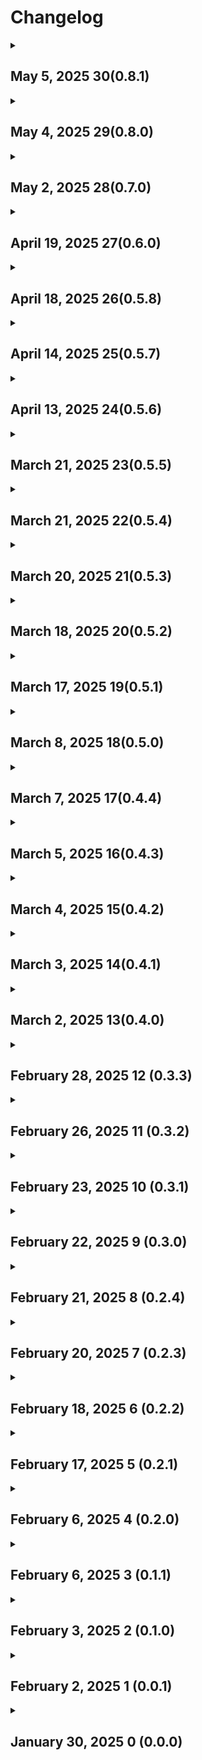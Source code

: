 <h1>Changelog</h1>
<details>
  <summary>
    <h2>May 5, 2025 30(0.8.1)</h2>
  </summary>
  <ul>
    <li>
      Launches
      <ul>
        <li>
          Rocket Lab
          <ul>
            <li>Added The Sea God Sees launch</li>
          </ul>
        </li>
      </ul>
    </li>
    <ul>
      <li>
        SpaceX
        <ul>
          <li>Added Starlink Group 6-93 launch</li>
        </ul>
      </li>
    </ul>
  </ul>
</details>

<details>
  <summary>
    <h2>May 4, 2025 29(0.8.0)</h2>
  </summary>
  <ul>
    <li>
      Launch Schedule
      <ul>
        <li>
          SpaceX
          <ul>
            <li>Added Axiom Mission 4 launch</li>
          </ul>
        </li>
      </ul>
    </li>
  </ul>
  <ul>
    <li>
      Home Page
      <ul>
        <li>
          News
          <ul>
            <li>Added two cards</li>
          </ul>
        </li>
      </ul>
    </li>
  </ul>
  <ul>
    <li>
      Navigation
      <ul>
        <li>Added apps button that will take you to my published apps on Google Play</li>
        <li>Added Feedback button that allows you to provide feedback</li>
      </ul>
    </li>
  </ul>
</details>

<details>
  <summary>
    <h2>May 2, 2025 28(0.7.0)</h2>
  </summary>
  <ul>
    <li>
      Rockets
        <ul>
          <li>
            Added more NASA rockets
              <ul>
                <li>Added Little Joe II rocket</li>
                <li>Added Titan IIIC rocket</li>
                <li>Added Saturn 1B rocket</li>
                <li>Added Saturn V rocket</li>
              </ul>
          </li>
        </ul>
    </li>
    <li>
      Launches
        <ul>
          <li>
            Updated Arianespace launch schedule
              <ul>
                <li>Removed Biomass launch</li>
              </ul>
          </li>
          <ul>
            <li>
              Updated NASA launch schedule
                <ul>
                  <li>Removed CRS-32 launch</li>
                  <li>Updated Axiom Mission 4 launch date</li>
                  <li>Updated NIZAR launch date</li>
                </ul>
            </li>
            <li>
              Updated SpaceX launch schedule
                <ul>
                  <li>Removed Dragon CRS-32</li>
                </ul>
            </li>
            <li>
              Updated ULA launch schedule
                <ul>
                  <li>Removed Project Kuiper launch</li>
                </ul>
            </li>
          </ul>
        </ul>
    </li>
  </ul>
</details>

<details>
  <summary>
    <h2>April 19, 2025 27(0.6.0)</h2>
  </summary>
  <ul>
    <li>
      Rockets
        <ul>
          <li>
            Added more NASA rockets
              <ul>
                <li>Added Atlas-Agena rocket</li>
                <li>Added Thor-Ablestar rocket</li>
                <li>Added Thor-Delta rocket</li>
                <li>Added Mercury-Redstone rocket</li>
                <li>Added Mercury-Atlas rocket</li>
                <li>Added Saturn I rocket</li>
                <li>Added Atlas-Centaur rocket</li>
              </ul>
          </li>
        </ul>
    </li>
  </ul>
</details>

<details>
  <summary>
    <h2>April 18, 2025 26(0.5.8)</h2>
  </summary>
  <ul>
    <li>
      Launches
        <ul>
          <li>Updated Blue Origin launch schedule</li>
          <li>Updated NASA launch schedule</li>
          <li>Updated SpaceX launch schedule</li>
          <li>Updated United Launch Alliance launch schedule</li>
        </ul>
    </li>
    <li>
      Starship
        <ul>
          <li>Updated Test Flight 9 page</li>
        </ul>
    </li>
  </ul>
</details>

<details>
  <summary>
    <h2>April 14, 2025 25(0.5.7)</h2>
  </summary>
  <ul>
    <li>
      Launches
        <ul>
          <li>Updated Roscosmos launches</li>
          <li>Updated SpaceX launches</li>
        </ul>
    </li>
  </ul>
</details>

<details>
  <summary>
    <h2>April 13, 2025  24(0.5.6)</h2>
  </summary>
  <ul>
    <li>
      Launches
        <ul>
          <li>Updated NASA launches</li>
          <li>Updated SpaceX launches</li>
          <li>Updated Northrop Grumman launches</li>
        </ul>
    </li>
  </ul>
</details>

<details>
  <summary>
    <h2>March 21, 2025 23(0.5.5)</h2>
  </summary>
  <ul>
    <li>
      Launches
        <ul>
          <li>Updated Arianespace launches</li>
          <li>Updated Blue Origin launches</li>
          <li>Updated NASA launches</li>
          <li>Updated Rocket Lab launches</li>
          <li>Updated Roscosmos launches</li>
          <li>Updated SpaceX launches</li>
        </ul>
    </li>
  </ul>
</details>

<details>
  <summary>
  <h2>March 21, 2025 22(0.5.4)</h2>
  </summary>
<ul>
  <li>
    Home Page
      <ul>
        <li>Shrunk text on news card to fit text better</li>
        <li>Updated News</li>
      </ul>
  </li>
  <li>
    Launch Page
      <ul>
        <li>Updated SpaceX launches</li>
      </ul>
  </li>
  <li>
    About Page
      <ul>
        <li>Updated Initial release date</li>
      </ul>
  </li>
</ul>
</details>

<details>
  <summary>
    <h2>March 20, 2025 21(0.5.3)</h2>
  </summary>
  <ul>
    <li>
      Launches
        <ul>
          <li>Updated SpaceX launch schedule</li>
        </ul>
    </li>
    <li>
      Home Page
        <li>
          Updated News
        </li>
    </li>
  </ul>
</details>

<details>
  <summary>
    <h2>March 18, 2025 20(0.5.2)</h2>
  </summary>
  <ul>
    <li>
      Launches
        <ul>
          <li>Updated Rocket Lab launch schedule</li>
          <li>Updated SpaceX launch schedule</li>
        </ul>
    </li>
    <li>
      Home Page
        <ul>
          <li>Updated News section</li>
        </ul>
    </li>
    <li>
      Navigation
        <ul>
          <li>Changed Updates Icon from clock to newspaper</li>
        </ul>
    </li>
    <li>
      Updates Page
        <ul>
          <li>Added Update</li>
        </ul>
    </li>
  </ul>
</details>

<details>
  <summary>
    <h2>March 17, 2025 19(0.5.1)</h2>
  </summary>
  <ul>
    <li>
      Launch Schedules
        <ul>
          <li>Updated NASA launch schedule</li>
          <li>Updated SpaceX launch schedule</li>
        </ul>
    </li>
  </ul>
</details>

<details>
  <summary>
    <h2>March 8, 2025 18(0.5.0)</h2>
  </summary>
  <ul>
    <li>
      Launch page
        <ul>
          <li>Updated NASA launch schedule</li>
          <li>Updated SpaceX launch schedule</li>
        </ul>
    </li>
       <li>
         Starship
       </li>
        <ul>
          <li>Added Starship rocket statistics</li>
          <li>Added flight 9 page</li>
        </ul>
    </li>
    <li>
      Landing page
        <ul>
          <li>Added Starship IFT-9 to featured launches section</li>
          <li>Removed Starship IFT-9 from features launches section</li>
          <li>Removed something from news section</li>
        </ul>
    </li>
    <li>
      Events page
        <ul>
          <li>Removed Events page
            <ul>
              <li>Too much for me to update</li>
          </li>
        </ul>
    </li>
  </ul>
</details>

<details>
  <summary>
    <h2>March 7, 2025 17(0.4.4)</h2>
  </summary>
  <ul>
    <li>
      Landing page
      <ul>
        <li>Fixed issue for an image not loading on the news section</li>
    </li>
      </ul>
  </ul>
  <ul>
    <li>
      Updates page
      <ul>
        <li>Text align for titles <strong>should</strong> be fixed</li>
      </ul>
    </li>
  </ul>
  <ul>
    <li>
      Launch schedules
        <ul>
          <li>Updated Arianespace</li>
          <li>Updated NASA</li>
          <li>Updated SpaceX</li>
    </li>
        </ul>
  </ul>
  <ul>
    <li>
      Starship Test Flight 8
      <ul>
        <li>Added post flight information</li>
      </ul>
    </li>
  </ul>
  <ul>
    <li>
      VIPER
        <ul>
          <li>Spell check</li>
        </ul>
    </li>
  </ul>
</details>

<details>
  <summary>
    <h2>March 5, 2025 16(0.4.3)
  </summary>
  <ul>
    <li>
      Landing Page
      <ul>
        <li>Added a news update</li>
      </ul>
    </li>
    <li>
      Launch page
        <ul>
          <li>Updated SpaceX launch information</li>
          <li>Updated NASA launch information</li>
        </ul>
    </li>
    <li>
      Updates page
      <ul>
        <li>Added an Update</li>
        <li>Centered title on March 3, 2025 update</li>
      </ul>
    </li>
  </ul>
</details>

<details>
  <summary>
    <h2>March 4, 2025 15(0.4.2)</h2>
  </summary>
  <ul>
    <li>Updated launch information</li>
    <li>Updated event information</li>
  </ul>
</details>

<details>
  <summary>
    <h2>March 3, 2025 14(0.4.1)</h2>
  </summary>
  <ul>
    <li>Updated launch information</li>
    <li>Updated event information</li>
    <li>Updated news information</li>
    <li>Last updated section on about page now links directly to this changelog within Github when clicked on</li>
  </ul>
</details>

<details>
  <summary>
    <h2>March 2, 2025 13(0.4.0)</h2>
  </summary>
  <p>This update includes new icons and a page. In the navigation bar, I added costom icons to better fit the content in the navigation. The Artemis one I made myself from scratch. Another page added is the Rovers page which will give you information about different rovers from various agencies/providers. Right now, VIPER is the only avaliable one, but more will come with future updates.</p>
  <ul>
    <li>Updated launch information</li>
    <li>Added costom icons in navigation drawer</li>
    <li>Updated Updates page</li>
    <li>Added three new pages
      <ol>
        <li>Rovers</li>
        <li>NASA Rovers</li>
        <li>VIPER</li>
      </ol>
    </li>
    <li>Added button so users can sign the petition to save VIPER</li>
    <li>Added legend in About page
      <ul>
        <li>This will help users understand what each symbol means (etc. Status circle colors)</li>
      </ul>
    </li>
  </ul>
</details>

<details>
  <summary>
    <h2>February 28, 2025 12 (0.3.3)</h2>
  </summary>
  <p>• Updated launch information</p>
  <p>• Updated Event information</p>
  <p>• Updated Starship Test Flight 8 page</p>
</details>

<details>
  <summary>
    <h2>February 26, 2025 11 (0.3.2)</h2>
  </summary>
  <p>• Updated launch information</p>
</details>


<details>
  <summary>
    <h2>February 23, 2025 10 (0.3.1)</h2>
  </summary>
  <p>• Updated launch information</p>
  <P>• Finished adding all events to Event page</P>
</details>

<details>
  <summary><h2>February 22, 2025 9 (0.3.0)</summary>
  <p>Welcome to update 0.3.0. Another feature that was added is the Events page. That page will show events like landings, conferences, and flybys. You can click on the card to learn more about the event.</p>
  <p>• Changed Changelog to redirect to a new changelog page in GitHub</p>
  <p>• Updated launch information</p>
  <p>• Added Events Page</p>
</details>

<details>
  <summary><h2>February 21, 2025 8 (0.2.4)</h2></summary>
  <p>• Updated launch information</p>
  <p>• Updated News section on Home page</p>
</details>

<details>
  <summary><h2>February 20, 2025 7 (0.2.3)</h2></summary>
  <p>• Updated launch information</p>
  <p>• Updated Starship IFT-8 page</p>
  <p>• Updated News section on Home page</p>
</details>

<details>
  <summary><h2>February 18, 2025 6 (0.2.2)</summary>
    <p>I moved the page files into folders to make it easier to find spacific files. It doesn't affect how the app works, it just makes it so I can find an individual file better. Let me know if you encounter any problems.</p>
    <p>• Updated launch information</p>
    <p>• Moved app files into folders to make it easier for me to find</p>
</details>

<details>
  <summary><h2>February 17, 2025 5 (0.2.1)</h2></summary>
  <p>• Updated launch information</p>
  <p>• Updated Starship Flight 8 page</p>
  <p>• Updated About page</p>
</details>

<details>
  <summary><h2>February 6, 2025 4 (0.2.0)</h2></summary>
    <p>• Decreased font size for a card in News section to fit text in the entire card</p>
    <p>• Updated launch information</p>
    <p>• Added new card on News section</p>
    <p>• Changed how version titles appear on Changelog page</p>
    <p>• Added Updates page</p>
</details>

<details>
  <summary><h2>February 6, 2025 3 (0.1.1)</h2></summary>
    <p>Sorry for the update delay, version 0.1.1 is here now.</p>
    <p>• Updated launch information</p>
    <p>• Updated Nwes section on home page</p>
    <p>• Increased font size for vresion titles in Changelog page</p>
</details>

<details>
  <summary><h2>February 3, 2025 2 (0.1.0)</h2></summary>
  <p>• Decreased font size for version titles</p>
  <p>• Updated some launch information</p>
  <p>• Redesigned Links section in About page</p>
  <p>• Decreased title font sizes for Artemis II-VI, Starship-IFT 1-8, and Starship HLS</p>
  <p>• Fixed image not loading for Starship Test Flight 6 page</p>
</details>

<details>
  <summary><h2>February 2, 2025 1 (0.0.1)</h2></summary>
  <p>• Changed CSO-3 launch</p>
  <p>• Updated launch schedules</p>
  <p>• Made X-t9 card clickable in Featured Missions</p>
  <p>• Shrunk font sizes on title app bars</p>
  <p>• Shrunk banner titles for Starship test flight missions and some other rockets</p>
  <p>• Fixed images not loading for Artemis IV and Ariane Next</p>
  <p>• Made Artemis II card clickable</p>
</details>

<details>
  <summary><h2>January 30, 2025 0 (0.0.0)</h2></summary>
  <p>Initial beta release is finally here! Sorry for the wait, so many problems were encountered when trying to release it. Any feedback will be appreciated.</p>
  <p>• Updated Home page</p>
  <p>• Updated Launch page</p>
  <p>• Added side navigation</p>
  <P>• Added Home page</P>
  <p>• Added Launch page</p>
  <p>• Added Livestream page</p>
  <p>• Added Changelog page</p>
  <p>• Added About page</p>
  <p>• Added NASA launch page</p>
  <p>• Added SpaceX launch page</p>
  <p>• Added Roscosmos launch page</p>
  <p>• Added ULA launch page</p>
  <p>• Added RocketLab launch page</p>
  <p>• Added Blue Origin launch page</p>
  <p>• Added Arianespace launch page</p>
  <p>• Added Artemis section and navigation</p>
  <p>• Added ARtemis missions I-VI</p>
  <p>• Added external links to cards on schedule pages</p>
  <p>• Added Image Carousels</p>
  <p>• Added Starship missions 1-8</p>
  <p>• Added Starship Human Landing System</p>
  <p>• Added Starship to navigation</p>
  <p>• Added Rockets page to navigation</p>
  <p>• Added the Ariane rocket family</p>
  <p>• Added bottom navigation bar to Starship page</p>
  <p>• Added ATlas-Able rocket to NAA Rockets page</p>
  <p>• Added Vega C rocket</p>
  <p>• Redesigned launch page</p>
  <p>• Redesigned About page</p>
  <p>• Redesigned Changelog page</p>
  <p>• REdesigned Home page</p>
  <p>• Shrunk image carousels on home page</p>
  <p>• Changed image reference names, so I could load it in the Android emulator</p> Changed the image for Starship IFT-7
</details>
